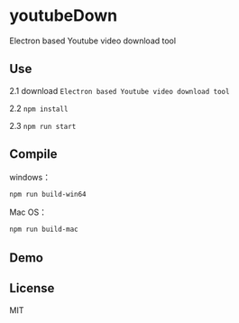 # youtubeDown

Electron based Youtube video download tool

## Use

2.1 download `Electron based Youtube video download tool`

2.2 `npm install`

2.3 `npm run start`

## Compile

windows：
```bash
npm run build-win64
```

Mac OS：
```bash
npm run build-mac
```

## Demo


## License
MIT

